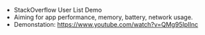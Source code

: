 - StackOverflow User List Demo 
- Aiming for app performance, memory, battery, network usage.
- Demonstation: https://www.youtube.com/watch?v=QMg95IpIInc
